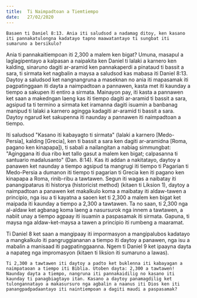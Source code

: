 ```yaml
---
title:  Ti Naimpadtoan a Tiemtiempo
date:   27/02/2020
---
```


`Basaen ti Daniel 8:13. Ania iti saludsod a nadamag ditoy, ken kasano iti pannakatulongna kadatayo tapno maawatantayo ti sungbat iti sumaruno a bersikulo?`

Ania ti pannakaitiempoan iti 2,300 a malem ken bigat? Umuna, masapul a laglagipentayo a kalpasan a naipakita ken Daniel ti lalaki a karnero ken kalding, sinaruno dagiti ar-aramid ken pannakaperdi a pinataud ti bassit a sara, ti sirmata ket nagbalin a maysa a saludsod kas mabasa iti Daniel 8:13. Daytoy a saludsod ket nangnangruna a maseknan no ania iti mapasamak iti pagpatinggaan iti dayta a naimpadtoan a pannawen, kasta met iti kaunday a tiempo a sakupen iti entiro a sirmata. Mainayon pay, iti kasta a pannawen ket saan a makedngan laeng kas iti tiempo dagiti ar-aramid ti bassit a sara, agsipud ta ti termino a sirmata ket iramanna dagiti isuamin a banbanag manipud ti lalaki a karnero agingga kadagiti ar-aramid ti bassit a sara. Daytoy ngarud ket sakupenna iti naunday a pannawen iti naimpadtoan a tiempo.

Iti saludsod "Kasano iti kabayagto ti sirmata" (lalaki a karnero [Medo-Persia], kalding [Grecia], ken ti bassit a sara ken dagiti ar-aramidna [Roma, pagano ken kinapapa]), ti sabali a nailangitan a nabiag simmungbat: "Aginggana iti dua ribo ket tallo gasut a malem ken bigat; calpasanna ti santuario madalusanto" (Dan. 8:14). Kas iti addan a nakitatayo, daytoy a panawen ket naunday a tiempo agsipud ta mangrugi iti tiempo ti Pagarian ti Medo-Persia a dumanon iti tiempo ti pagarian ti Grecia ken iti pagano ken kinapapa a Roma, rinib-ribu a tawtawen. Segun iti wagas a naibatay iti panangipatarus iti historya (historicist method) (kitaen ti Liksion 1), daytoy a naimpadtoan a panawen ket makalkulo koma a maibatay iti aldaw-tawen a principio, nga isu a ti kayatna a saoen ket ti 2,300 a malem ken bigat ket maipada iti kaunday a tiempo a 2,300 a tawtawen. Ta no saan, ti 2,300 nga al-aldaw ket agbanag koma laeng a nasursurok nga innem a tawtawen, a nabiit unay a tiempo agpaay iti isuamin a paspasamak iti sirmata. Gapuna, ti maysa nga aldaw-ket-maysa a tawen a principio iti rumbeng a maaramat. 

Ti Daniel 8 ket saan a mangipaay iti impormasyon a mangipalubos kadatayo a mangkalkulo iti pangruggiananan a tiempo iti daytoy a panawen, nga isu a mabalin a manisaad iti pagpatinggaanna. Ngem ti Daniel 9 ket ipaayna dayta a napateg nga impromasyon (kitaen ti liksion iti sumaruno a lawas).

`Ti 2,300 a tawtawen iti daytoy a padto ket buklenna iti kabayagan a naimpataoan a tiempo iti Biblia. Utoben dayta: 2,300 a tawtawen! Naunday dayta a tiempo, nangruna iti pannakaidilig no kasano iti kaunday ti panagbiagtayo itan. Kasano a daytoy panamagdilig ket tulongannatayo a makasursuro nga agbalin a naanus iti Dios ken iti panangpadpadaantayo iti naintiempoan a dagiti maudi a paspasamak?`